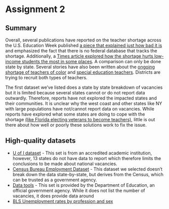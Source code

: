 # Assignment 2
## Summary
Overall, several publications have reported on the teacher shortage across the U.S. Education Week published [a piece that explained just how bad it is](https://www.edweek.org/leadership/how-bad-is-the-teacher-shortage-what-two-new-studies-say/2022/09#:~:text=With%20all%20this%20data%2C%20the,subject%20area%20they're%20teaching.) and emphasized the fact that there is no federal database that tracks the shortage.  Additionally, a [Times article explored how the shortage hurts low-income students the most in some places](https://time.com/6220538/teacher-shortage-unequal-schools/). A comparison can only be done state by state.  Several stories have also been written about the [ongoing shortage of teachers of color](https://edpolicy.stanford.edu/library/blog1373) and [special education teachers](https://www.bu.edu/articles/2022/special-education-teacher-shortage/).  Districts are trying to recruit both types of teachers.  

The first dataset we’ve listed does a state by state breakdown of vacancies but it is limited because several states cannot or do not report data outwardly.  Therefore, reports have not explored the impacted states and their communities. It is unclear why the west coast and other states like NY with large populations have not/cannot report data on vacancies. While reports have explored what some states are doing to cope with the shortage [(like Florida electing veterans to become teachers)](https://www.reuters.com/world/us/amid-us-teacher-shortage-florida-turns-military-veterans-2022-09-13/), little is out there about how well or poorly these solutions work to fix the issue.

## High-quality datasets
* [U of I dataset](https://www.teachershortages.com/) - This set is from an accredited academic institution, however, 13 states do not have data to report which therefore limits the conclusions to be made about national vacancies.  
* [Census Bureau Employment Dataset](https://www.census.gov/data/tables/time-series/demo/industry-occupation/median-earnings.html) - This dataset we selected doesn’t break down the data state-by-state, but derives from the Census, which can be trusted as a government agency.  
* [Data tools](https://title2.ed.gov/Public/DataTools/Tables.aspx) - This set is provided by the Department of Education, an official government agency. While it does not list the number of vacancies, it does provide data around 
* [BLS Unemployment rates by profession and sex](https://www.bls.gov/web/empsit/cpseea30.htm)
